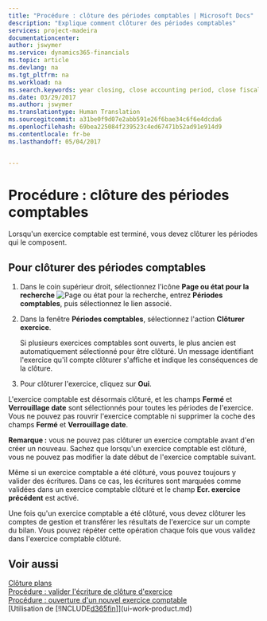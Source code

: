 ```yaml
---
title: "Procédure : clôture des périodes comptables | Microsoft Docs"
description: "Explique comment clôturer des périodes comptables"
services: project-madeira
documentationcenter: 
author: jswymer
ms.service: dynamics365-financials
ms.topic: article
ms.devlang: na
ms.tgt_pltfrm: na
ms.workload: na
ms.search.keywords: year closing, close accounting period, close fiscal year, bank account detailed trial balance
ms.date: 03/29/2017
ms.author: jswymer
ms.translationtype: Human Translation
ms.sourcegitcommit: a31be0f9d07e2abb591e26f6bae34c6f6e4dcda6
ms.openlocfilehash: 69bea225084f239523c4ed67471b52ad91e914d9
ms.contentlocale: fr-be
ms.lasthandoff: 05/04/2017


---
```

# <a name="how-to-close-accounting-periods"></a>Procédure : clôture des périodes comptables
Lorsqu'un exercice comptable est terminé, vous devez clôturer les périodes qui le composent.

## <a name="to-close-accounting-periods"></a>Pour clôturer des périodes comptables
1. Dans le coin supérieur droit, sélectionnez l'icône **Page ou état pour la recherche** ![Page ou état pour la recherche](media/ui-search/search_small.png "Icône Page ou état pour la recherche"), entrez **Périodes comptables**, puis sélectionnez le lien associé.
2. Dans la fenêtre **Périodes comptables**, sélectionnez l'action **Clôturer exercice**.

    Si plusieurs exercices comptables sont ouverts, le plus ancien est automatiquement sélectionné pour être clôturé. Un message identifiant l'exercice qu'il compte clôturer s'affiche et indique les conséquences de la clôture.
3. Pour clôturer l'exercice, cliquez sur **Oui**.

L'exercice comptable est désormais clôturé, et les champs **Fermé** et **Verrouillage date** sont sélectionnés pour toutes les périodes de l'exercice. Vous ne pouvez pas rouvrir l'exercice comptable ni supprimer la coche des champs **Fermé** et **Verrouillage date**.

**Remarque :** vous ne pouvez pas clôturer un exercice comptable avant d'en créer un nouveau. Sachez que lorsqu'un exercice comptable est clôturé, vous ne pouvez pas modifier la date début de l'exercice comptable suivant.

Même si un exercice comptable a été clôturé, vous pouvez toujours y valider des écritures. Dans ce cas, les écritures sont marquées comme validées dans un exercice comptable clôturé et le champ **Ecr. exercice précédent** est activé.

Une fois qu'un exercice comptable a été clôturé, vous devez clôturer les comptes de gestion et transférer les résultats de l'exercice sur un compte du bilan. Vous pouvez répéter cette opération chaque fois que vous validez dans l'exercice comptable clôturé.

## <a name="see-also"></a>Voir aussi
[Clôture plans](year-close-books.md)  
[Procédure : valider l'écriture de clôture d'exercice](year-how-post-year-end-close-entry.md)  
[Procédure : ouverture d'un nouvel exercice comptable](finance-how-open-new-fiscal-year.md)  
[Utilisation de [!INCLUDE[d365fin](includes/d365fin_md.md)]](ui-work-product.md)


